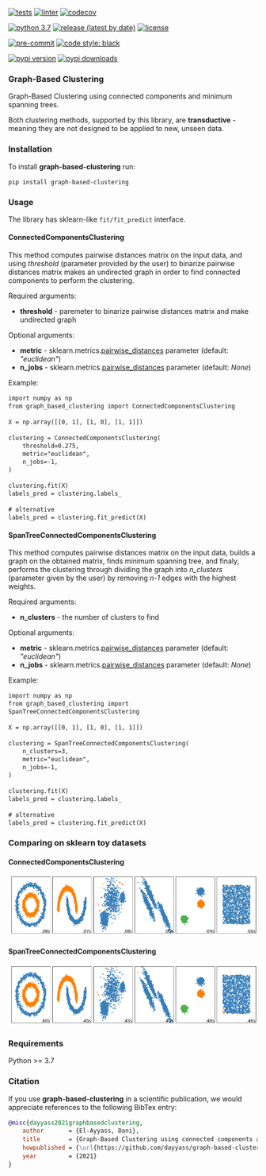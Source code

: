 [![tests](https://github.com/dayyass/graph-based-clustering/actions/workflows/tests.yml/badge.svg)](https://github.com/dayyass/graph-based-clustering/actions/workflows/tests.yml)
[![linter](https://github.com/dayyass/graph-based-clustering/actions/workflows/linter.yml/badge.svg)](https://github.com/dayyass/graph-based-clustering/actions/workflows/linter.yml)
[![codecov](https://codecov.io/gh/dayyass/graph-based-clustering/branch/main/graph/badge.svg?token=ZVR4C5SRON)](https://codecov.io/gh/dayyass/graph-based-clustering)

[![python 3.7](https://img.shields.io/badge/python-3.7-blue.svg)](https://github.com/dayyass/graph-based-clustering#requirements)
[![release (latest by date)](https://img.shields.io/github/v/release/dayyass/graph-based-clustering)](https://github.com/dayyass/graph-based-clustering/releases/latest)
[![license](https://img.shields.io/github/license/dayyass/graph-based-clustering?color=blue)](https://github.com/dayyass/graph-based-clustering/blob/main/LICENSE)

[![pre-commit](https://img.shields.io/badge/pre--commit-enabled-black)](https://github.com/dayyass/graph-based-clustering/blob/main/.pre-commit-config.yaml)
[![code style: black](https://img.shields.io/badge/code%20style-black-000000.svg)](https://github.com/psf/black)

[![pypi version](https://img.shields.io/pypi/v/graph-based-clustering)](https://pypi.org/project/graph-based-clustering)
[![pypi downloads](https://img.shields.io/pypi/dm/graph-based-clustering)](https://pypi.org/project/graph-based-clustering)

### Graph-Based Clustering

Graph-Based Clustering using connected components and minimum spanning trees.

Both clustering methods, supported by this library, are **transductive** - meaning they are not designed to be applied to new, unseen data.

### Installation

To install **graph-based-clustering** run:
```
pip install graph-based-clustering
```

### Usage

The library has sklearn-like `fit/fit_predict` interface.

#### ConnectedComponentsClustering

This method computes pairwise distances matrix on the input data, and using *threshold* (parameter provided by the user) to binarize pairwise distances matrix makes an undirected graph in order to find connected components to perform the clustering.

Required arguments:
- **threshold** - paremeter to binarize pairwise distances matrix and make undirected graph

Optional arguments:
- **metric** - sklearn.metrics.[pairwise_distances](https://scikit-learn.org/stable/modules/generated/sklearn.metrics.pairwise_distances.html) parameter (default: *"euclidean"*)
- **n_jobs** - sklearn.metrics.[pairwise_distances](https://scikit-learn.org/stable/modules/generated/sklearn.metrics.pairwise_distances.html) parameter (default: *None*)

Example:

```python3
import numpy as np
from graph_based_clustering import ConnectedComponentsClustering

X = np.array([[0, 1], [1, 0], [1, 1]])

clustering = ConnectedComponentsClustering(
    threshold=0.275,
    metric="euclidean",
    n_jobs=-1,
)

clustering.fit(X)
labels_pred = clustering.labels_

# alternative
labels_pred = clustering.fit_predict(X)
```

#### SpanTreeConnectedComponentsClustering

This method computes pairwise distances matrix on the input data, builds a graph on the obtained matrix, finds minimum spanning tree, and finaly, performs the clustering through dividing the graph into *n_clusters* (parameter given by the user) by removing *n-1* edges with the highest weights.

Required arguments:
- **n_clusters** - the number of clusters to find

Optional arguments:
- **metric** - sklearn.metrics.[pairwise_distances](https://scikit-learn.org/stable/modules/generated/sklearn.metrics.pairwise_distances.html) parameter (default: *"euclidean"*)
- **n_jobs** - sklearn.metrics.[pairwise_distances](https://scikit-learn.org/stable/modules/generated/sklearn.metrics.pairwise_distances.html) parameter (default: *None*)

Example:

```python3
import numpy as np
from graph_based_clustering import SpanTreeConnectedComponentsClustering

X = np.array([[0, 1], [1, 0], [1, 1]])

clustering = SpanTreeConnectedComponentsClustering(
    n_clusters=3,
    metric="euclidean",
    n_jobs=-1,
)

clustering.fit(X)
labels_pred = clustering.labels_

# alternative
labels_pred = clustering.fit_predict(X)
```

### Comparing on sklearn toy datasets

#### ConnectedComponentsClustering

![ConnectedComponentsClustering](https://github.com/dayyass/graph-based-clustering/blob/main/notebooks/images/ConnectedComponentsClustering.png "ConnectedComponentsClustering")<br/>

#### SpanTreeConnectedComponentsClustering

![SpanTreeConnectedComponentsClustering](https://github.com/dayyass/graph-based-clustering/blob/main/notebooks/images/SpanTreeConnectedComponentsClustering.png "SpanTreeConnectedComponentsClustering")<br/>

### Requirements
Python >= 3.7

### Citation
If you use **graph-based-clustering** in a scientific publication, we would appreciate references to the following BibTex entry:
```bibtex
@misc{dayyass2021graphbasedclustering,
    author       = {El-Ayyass, Dani},
    title        = {Graph-Based Clustering using connected components and spanning trees},
    howpublished = {\url{https://github.com/dayyass/graph-based-clustering}},
    year         = {2021}
}
```
